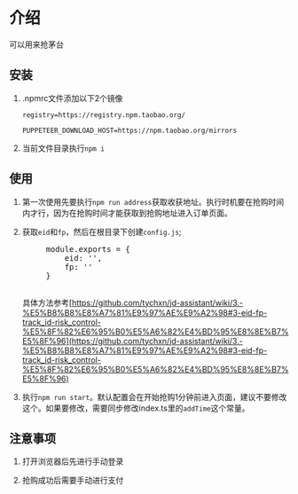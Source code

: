 # 介绍

可以用来抢茅台

## 安装

1. .npmrc文件添加以下2个镜像

    `registry=https://registry.npm.taobao.org/`

    `PUPPETEER_DOWNLOAD_HOST=https://npm.taobao.org/mirrors`

2. 当前文件目录执行`npm i`

## 使用

1. 第一次使用先要执行`npm run address`获取收获地址。执行时机要在抢购时间内才行，因为在抢购时间才能获取到抢购地址进入订单页面。

2. 获取`eid`和`fp`，然后在根目录下创建`config.js`;
    <pre>
        module.exports = {
            eid: '',
            fp: ''
        }
    </pre>
    具体方法参考[https://github.com/tychxn/jd-assistant/wiki/3.-%E5%B8%B8%E8%A7%81%E9%97%AE%E9%A2%98#3-eid-fp-track_id-risk_control-%E5%8F%82%E6%95%B0%E5%A6%82%E4%BD%95%E8%8E%B7%E5%8F%96](https://github.com/tychxn/jd-assistant/wiki/3.-%E5%B8%B8%E8%A7%81%E9%97%AE%E9%A2%98#3-eid-fp-track_id-risk_control-%E5%8F%82%E6%95%B0%E5%A6%82%E4%BD%95%E8%8E%B7%E5%8F%96)

3. 执行`npm run start`。默认配置会在开始抢购1分钟前进入页面，建议不要修改这个。如果要修改，需要同步修改index.ts里的`addTime`这个常量。

## 注意事项

1. 打开浏览器后先进行手动登录

2. 抢购成功后需要手动进行支付

